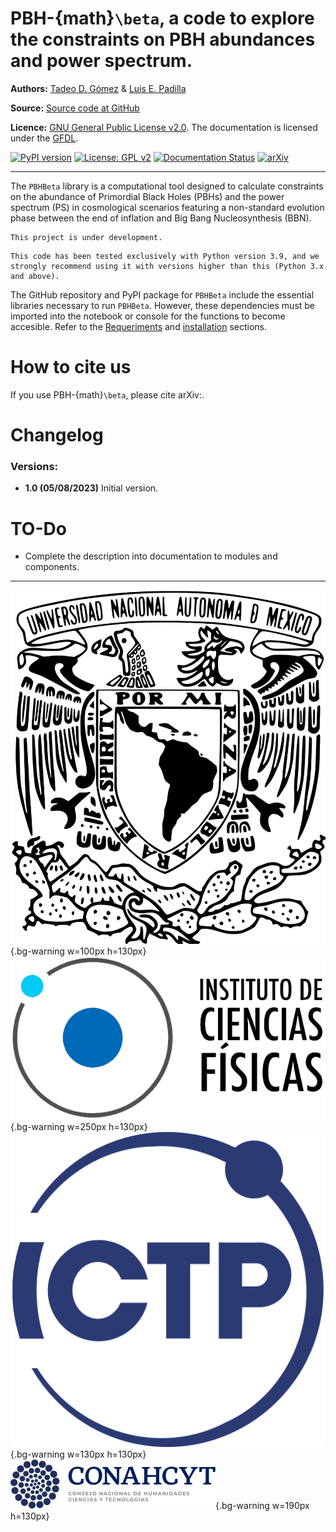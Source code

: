 # PBH-{math}`\beta`, a code to explore the constraints on PBH abundances and power spectrum.

**Authors:** [Tadeo D. Gómez](https://www.linkedin.com/in/tadeodaguilar/) & [Luis E. Padilla](https://www.linkedin.com/in/luis-enrique-padilla-albores-052087199/)

**Source:** [Source code at GitHub](https://github.com/TadeoDGAguilar/PBHBeta)

**Licence:** [GNU General Public License v2.0](https://www.gnu.org/licenses/old-licenses/gpl-2.0.html). The documentation is licensed under the [GFDL](https://www.gnu.org/licenses/fdl-1.3.en.html).


[![PyPI version](https://badge.fury.io/py/PBHBeta.svg)](https://badge.fury.io/py/PBHBeta) [![License: GPL v2](https://img.shields.io/badge/License-GPL_v2-blue.svg)](https://www.gnu.org/licenses/old-licenses/gpl-2.0.en.html) [![Documentation Status](https://readthedocs.org/projects/pbhbeta/badge/?version=latest)](https://pbhbeta.readthedocs.io/en/latest/?badge=latest) [![arXiv](https://img.shields.io/badge/arXiv-2308.04642v1-f9f107.svg)](https://arxiv.org/pdf/2308.04642.pdf) 

---

The `PBHBeta` library is a computational tool designed to calculate constraints on the abundance of Primordial Black Holes (PBHs) and the power spectrum (PS) in cosmological scenarios featuring a non-standard evolution phase between the end of inflation and Big Bang Nucleosynthesis (BBN). 

```{warning}
This project is under development.
```

```{note}
This code has been tested exclusively with Python version 3.9, and we strongly recommend using it with versions higher than this (Python 3.x and above).
```

The GitHub repository and PyPI package for `PBHBeta` include the essential libraries necessary to run `PBHBeta`. However, these dependencies must be imported into the notebook or console for the functions to become accesible. Refer to the [Requeriments](https://pbhbeta.readthedocs.io/en/latest/Requeriments.html) and [installation](https://pbhbeta.readthedocs.io/en/latest/Installation.html) sections.

# How to cite us

If you use PBH-{math}`\beta`, please cite arXiv:.


# Changelog
### Versions:

- **1.0 (05/08/2023)** Initial version.


# TO-Do
- Complete the description into documentation to modules and components.


---

![UNAM](docs/img/UNAM.png){.bg-warning w=100px h=130px}
![ICF](docs/img/ICF.png){.bg-warning w=250px h=130px}
![ICTP](docs/img/ICTP.svg){.bg-warning w=130px h=130px}
![CONAHCYT](docs/img/CONAHCYT.svg){.bg-warning w=190px h=130px}

